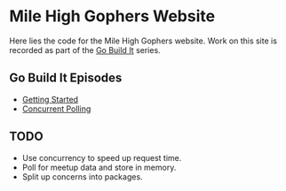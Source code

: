 
# Mile High Gophers Website

Here lies the code for the Mile High Gophers website. Work on this site is
recorded as part of the [Go Build It](#) series.
 
## Go Build It Episodes

 - [Getting Started](#)
 - [Concurrent Polling](#)

## TODO

 - Use concurrency to speed up request time.
 - Poll for meetup data and store in memory.
 - Split up concerns into packages.
